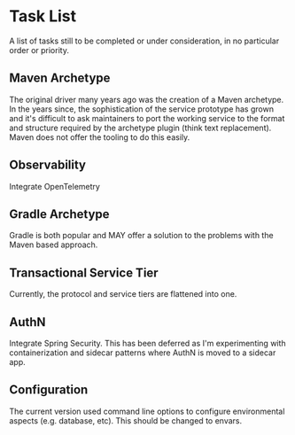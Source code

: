 # Task List

A list of tasks still to be completed or under consideration, in no particular order or priority.

## Maven Archetype
The original driver many years ago was the creation of a Maven archetype. In the years
since, the sophistication of the service prototype has grown and it's difficult
to ask maintainers to port the working service to the format and structure required
by the archetype plugin (think text replacement). Maven does not offer the tooling
to do this easily.

## Observability
Integrate OpenTelemetry

## Gradle Archetype
Gradle is both popular and MAY offer a solution to the problems with the Maven based
approach.

## Transactional Service Tier
Currently, the protocol and service tiers are flattened into one. 

## AuthN
Integrate Spring Security. This has been deferred as I'm experimenting with containerization
and sidecar patterns where AuthN is moved to a sidecar app.

## Configuration
The current version used command line options to configure environmental aspects
(e.g. database, etc). This should be changed to envars.

